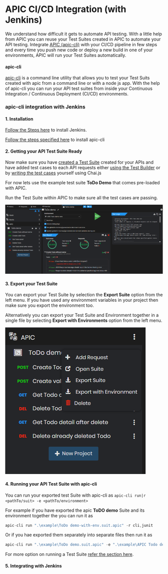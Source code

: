 # APIC CI/CD Integration \(with Jenkins\)

We understand how difficult it gets to automate API testing. With a little help from APIC you can reuse your Test Suites created in APIC to automate your API testing. Integrate [APIC \(apic-cli\)](https://github.com/apic-apps/apic-cli) with your CI/CD pipeline in few steps and every time you push new code or deploy a new build in one of your environments, APIC will run your Test Suites automatically.

#### apic-cli

[apic-cli](https://www.npmjs.com/package/apic-cli) is a command line utility that allows you to test your Test Suits created with apic from a command line or with a node js app. With the help of apic-cli you can run your API test suites from inside your Continuous Integration / Continuous Deployment \(CI/CD\) environments.

### apic-cli integration with Jenkins

#### 1. Installation

[Follow the Steps here](https://jenkins.io/doc/book/installing/) to install Jenkins.

[Follow the steps specified here](apic-command-line-interface-apic-cli.md) to install apic-cli

#### 2. Getting your API Test Suite Ready

Now make sure you have [created a Test Suite](tester/creating-test-suits.md) created for your APIs and have added test cases to each API requests either [using the Test Builder](tester/using-test-builder.md) or by [writing the test cases](tester/writing-test-cases.md) yourself using Chai.js

For now lets use the example test suite **ToDo Demo** that comes pre-loaded with APIC.

Run the Test Suite within APIC to make sure all the test cases are passing.

![](.gitbook/assets/api-suite-full.PNG)

#### 3. Export your Test Suite

You can export your Test Suite by selection the **Export Suite** option from the left menu. If you have used any environment variables in your project then make sure you export the environment too.

Alternatively you can export your Test Suite and Environment together in a single file by selecting **Export with Environments** option from the left menu.

![](.gitbook/assets/image.png)

#### 4. Running your API Test Suite with apic-cli

You can run your exported test Suite with apic-cli as `apic-cli run|r <pathTo/suit> -e <pathTo/environment>`

For example if you have exported the apic **ToDO demo** Suite and its environment together the you can run it as 

```javascript
apic-cli run ".\example\ToDo demo-with-env.suit.apic" -r cli,junit
```

Or if you hae exported them separately into separate files then run it as 

```javascript
apic-cli run ".\example\ToDo demo.suit.apic" -e ".\example\APIC Todo demo-env.env.apic" -r cli,junit -d
```

For more option on running a Test Suite [refer the section here](apic-command-line-interface-apic-cli.md).

#### 5. Integrating with Jenkins

#### 



